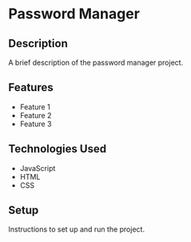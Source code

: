 # Password Manager

## Description

A brief description of the password manager project.

## Features

- Feature 1
- Feature 2
- Feature 3

## Technologies Used

- JavaScript
- HTML
- CSS

## Setup

Instructions to set up and run the project.
